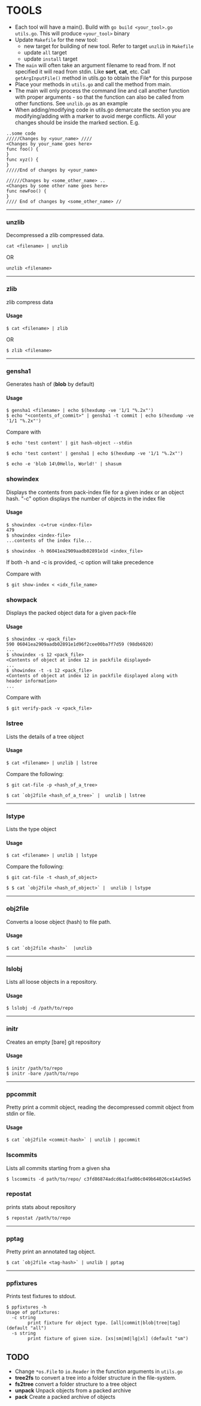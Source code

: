 # TOOLS
- Each tool will have a main(). Build with ```go build <your_tool>.go utils.go```. This will produce ```<your_tool>``` binary
- Update ```Makefile``` for the new tool:
  - new target for building of new tool. Refer to target ```unzlib``` in ```Makefile```
  - update ```all``` target
  - update ```install``` target
- The ```main``` will often take an argument filename to read from. If not specified it will read from stdin. Like **sort**, **cat**, etc. Call ```getArgInputFile()``` method in utils.go to obtain the File* for this purpose
- Place your methods in ```utils.go``` and call the method from main.
- The main will only process the command line and call another function with proper arguments - so that the function
can also be called from other functions. See ```unzlib.go``` as an example
- When adding/modifying code in utils.go demarcate the section you are modifying/adding with a marker to avoid merge conflicts. All your changes should be inside the marked section. E.g.

```
..some code
/////Changes by <your_name> ////
<Changes by your_name goes here>
func foo() {
}
func xyz() {
}
/////End of changes by <your_name>

//////Changes by <some_other_name> ..
<Changes by some other name goes here>
func newFoo() {
}
//// End of changes by <some_other_name> //
```
---

### unzlib
Decompressed a zlib compressed data.
```
cat <filename> | unzlib
```
OR
```
unzlib <filename>
```
---
### zlib
zlib compress data

#### Usage

```
$ cat <filename> | zlib
```
OR
```
$ zlib <filename>
```
---
### gensha1
Generates hash of (**blob** by default)

#### Usage

```
$ gensha1 <filename> | echo $(hexdump -ve '1/1 "%.2x"')
$ echo "<contents_of_commit>" | gensha1 -t commit | echo $(hexdump -ve '1/1 "%.2x"')
```

Compare with
```
$ echo 'test content' | git hash-object --stdin

$ echo 'test content' | gensha1 | echo $(hexdump -ve '1/1 "%.2x"')

$ echo -e 'blob 14\0Hello, World!' | shasum

```

### showindex
Displays the contents from pack-index file for a given index or an object hash.
"-c" option displays the number of objects in the index file

#### Usage
```
$ showindex -c=true <index-file>
479
$ showindex <index-file>
...contents of the index file...

$ showindex -h 06041ea2909aadb02891e1d <index_file>
```
If both -h and -c is provided, -c option will take precedence

Compare with
```
$ git show-index < <idx_file_name>
```

### showpack
Displays the packed object data for a given pack-file

#### Usage
```
$ showindex -v <pack_file>
590 06041ea2909aadb02891e1d96f2cee00ba7f7d59 (98db6920)
...
$ showindex -s 12 <pack_file>
<Contents of object at index 12 in packfile displayed>
...
$ showindex -t -s 12 <pack_file>
<Contents of object at index 12 in packfile displayed along with header information>
...
```

Compare with
```
$ git verify-pack -v <pack_file>
```

### lstree
Lists the details of a tree object

#### Usage
```
$ cat <filename> | unzlib | lstree
```
Compare the following:
```
$ git cat-file -p <hash_of_a_tree>

$ cat `obj2file <hash_of_a_tree>` |  unzlib | lstree
```
---
### lstype
Lists the type object

#### Usage
```
$ cat <filename> | unzlib | lstype
```
Compare the following:
```
$ git cat-file -t <hash_of_object>

$ $ cat `obj2file <hash_of_object>` |  unzlib | lstype
```

---
### obj2file
Converts a loose object (hash) to file path.

#### Usage
```
$ cat `obj2file <hash>`  |unzlib
```
---
### lslobj
Lists all loose objects in a repository.

#### Usage

```
$ lslobj -d /path/to/repo
```
---


### initr
Creates an empty [bare] git repository

#### Usage

```
$ initr /path/to/repo
$ initr -bare /path/to/repo
```
---


### ppcommit
Pretty print a commit object, reading the decompressed commit object from stdin or file.

#### Usage

```
$ cat `obj2file <commit-hash>` | unzlib | ppcommit
```

### lscommits
Lists all commits starting from a given sha

```
$ lscommits -d path/to/repo/ c3fd86874adcd6a1fad06c049b64026ce14a59e5
```


### repostat
prints stats about repository

```
$ repostat /path/to/repo
```

---

### pptag
Pretty print an annotated tag object.

```
$ cat `obj2file <tag-hash>` | unzlib | pptag
```


---
### ppfixtures
Prints test fixtures to stdout.

```
$ ppfixtures -h
Usage of ppfixtures:
  -c string
    	print fixture for object type. [all|commit|blob|tree|tag] (default "all")
  -s string
    	print fixture of given size. [xs|sm|md|lg|xl] (default "sm")
```


## TODO
- Change ```*os.File``` to ```io.Reader``` in the function arguments in ```utils.go```
- **tree2fs** to convert a tree into a folder structure in the file-system.
- **fs2tree** convert a folder structure to a tree object
- **unpack** Unpack objects from a packed archive
- **pack** Create a packed archive of objects
